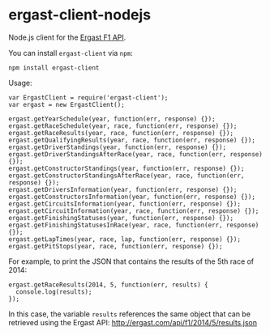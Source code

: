 ergast-client-nodejs
====================

Node.js client for the [Ergast F1 API](http://ergast.com/mrd/).

You can install `ergast-client` via `npm`:

```
npm install ergast-client
```

Usage:

```
var ErgastClient = require('ergast-client');
var ergast = new ErgastClient();

ergast.getYearSchedule(year, function(err, response) {});
ergast.getRaceSchedule(year, race, function(err, response) {});
ergast.getRaceResults(year, race, function(err, response) {});
ergast.getQualifyingResults(year, race, function(err, response) {});
ergast.getDriverStandings(year, function(err, response) {});
ergast.getDriverStandingsAfterRace(year, race, function(err, response) {});
ergast.getConstructorStandings(year, function(err, response) {});
ergast.getConstructorStandingsAfterRace(year, race, function(err, response) {});
ergast.getDriversInformation(year, function(err, response) {});
ergast.getConstructorsInformation(year, function(err, response) {});
ergast.getCircuitsInformation(year, function(err, response) {});
ergast.getCircuitInformation(year, race, function(err, response) {});
ergast.getFinishingStatuses(year, function(err, response) {});
ergast.getFinishingStatusesInRace(year, race, function(err, response) {});
ergast.getLapTimes(year, race, lap, function(err, response) {});
ergast.getPitStops(year, race, function(err, response) {});
```

For example, to print the JSON that contains the results of the 5th race of 2014:

```
ergast.getRaceResults(2014, 5, function(err, results) {
  console.log(results);
});
```
In this case, the variable `results` references the same object that can be retrieved using the Ergast API: http://ergast.com/api/f1/2014/5/results.json
